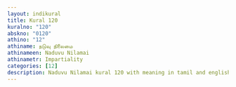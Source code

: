 ```yaml
---
layout: indikural
title: Kural 120
kuralno: "120"
abskno: "0120"
athino: "12"
athiname: நடுவு நிலைமை
athinameen: Naduvu Nilamai
athinametr: Impartiality
categories: [12]
description: Naduvu Nilamai kural 120 with meaning in tamil and english 
---
```


